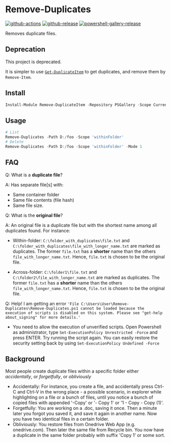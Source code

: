 # Remove-Duplicates

[![github-actions](https://github.com/leojonathanoh/Remove-DuplicateItem/workflows/ci-master-pr/badge.svg)](https://github.com/leojonathanoh/Remove-DuplicateItem/actions)
[![github-release](https://img.shields.io/github/v/release/leojonathanoh/Remove-DuplicateItem?style=flat-square)](https://github.com/leojonathanoh/Remove-DuplicateItem/releases/)
[![powershell-gallery-release](https://img.shields.io/powershellgallery/v/Remove-DuplicateItem?logo=powershell&logoColor=white&label=PSGallery&labelColor=&style=flat-square)](https://www.powershellgallery.com/packages/Remove-DuplicateItem/)

Removes duplicate files.

## Deprecation

This project is deprecated.

It is simpler to use [`Get-DuplicateItem`](https://github.com/theohbrothers/Get-DuplicateItem) to get duplicates, and remove them by `Remove-Item`.

## Install

```powershell
Install-Module Remove-DuplicateItem -Repository PSGallery -Scope CurrentUser -Verbose
```

## Usage

```powershell
# List
Remove-Duplicates -Path D:/foo -Scope 'withinFolder'
# Delete
Remove-Duplicates -Path D:/foo -Scope 'withinFolder' -Mode 1
```

## FAQ

Q: What is a **duplicate file**?

A: Has separate file[s] with:

- Same container folder
- Same file contents (file hash)
- Same file size.

Q: What is the **original file**?

A: An original file is a duplicate file but with the shortest name among all duplicates found. For instance:

- Within-folder: `C:\folder_with_duplicates\file.txt` and `C:\folder_with_duplicates\file_with_longer_name.txt` are marked as duplicates. The former `file.txt` has a **shorter** name than the others `file_with_longer_name.txt`. Hence, `file.txt` is chosen to be the original file.

- Across-folder: `C:\folder1\file.txt` and `C:\folder2\file_with_longer_name.txt` are marked as duplicates. The former `file.txt` has a **shorter** name than the others `file_with_longer_name.txt`. Hence, `file.txt` is chosen to be the original file.

Q: Help! I am getting an error `'File C:\Users\User\Remove-Duplicates\Remove-Duplicates.ps1 cannot be loaded because the execution of scripts is disabled on this system. Please see "get-help about_signing" for more details.'`

- You need to allow the execution of unverified scripts. Open Powershell as administrator, type `Set-ExecutionPolicy Unrestricted -Force` and press ENTER. Try running the script again. You can easily restore the security setting back by using `Set-ExecutionPolicy Undefined -Force`

## Background

Most people create duplicate files within a specific folder either *accidentally*, or *forgetfully*, or *obliviously*

- Accidentally: For instance, you create a file, and accidentally press Ctrl-C and Ctrl-V in the wrong place - a possible scenario, in explorer while highlighting on a file or a bunch of files, until you notice a bunch of copied files with appended '-Copy' or '- Copy 1' or '1 - Copy - Copy (1)'.
- Forgetfully: You are working on a .doc, saving it once. Then a minute later you forgot you saved it, and save it again in another name. Now you have two identical files in a certain folder.
- Obliviously: You restore files from Onedrive Web App (e.g. onedrive.com). Then later the same file from Recycle bin. You now have a duplicate in the same folder probably with suffix 'Copy 1' or some sort.


